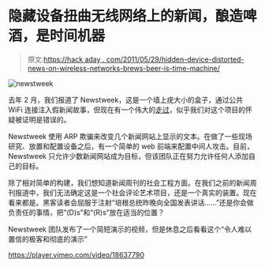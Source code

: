 # 隐藏设备扭曲无线网络上的新闻，酿造啤酒，是时间机器

> 原文:[https://hack aday . com/2011/05/29/hidden-device-distorted-news-on-wireless-networks-brews-beer-is-time-machine/](https://hackaday.com/2011/05/29/hidden-device-distorts-news-on-wireless-networks-brews-beer-is-time-machine/)

![](../Images/c6d1318432786dec7291bcca0db50b48.png "newstweek")

去年 2 月，我们报道了 Newstweek，这是一个墙上疣大小的盒子，通过公共 WiFi 连接注入假新闻故事，但现在有一个伟大的[走过](http://newstweek.com/howto)，似乎我们对这个项目的怀疑被证明是错误的。

Newstweek 使用 ARP 欺骗来改变几个新闻网站上显示的文本。在做了一些现场研究、放置和配置设备之后，有一个简单的 web 前端来配置中间人攻击。目前，Newstweek 只允许少数新闻网站成为目标，但该团队正在努力允许任何人添加自己的目标。

除了相对简单的构建，我们想知道新闻周刊的社会工程方面。在我们之前的新闻周刊报道中，我们无法确定这是一个社会评论艺术项目，还是一个真实的装置。现在看来都是。黑客读者会屈服于注射“培根总统昨晚向全国发表讲话……”还是你会做负责任的事情，把“(D)s”和“(R)s”放在适当的位置？

Newstweek 团队发布了一个简短演示的视频，但是休息之后看看这个“令人难以置信的极客和彻底的演示”

<https://player.vimeo.com/video/18637790>

</div> </body> </html>